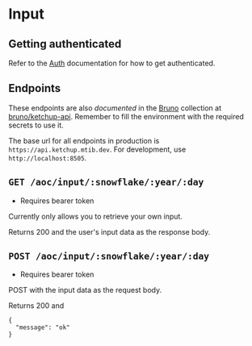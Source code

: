 # Input

## Getting authenticated

Refer to the [Auth](../Auth.md) documentation for how to get authenticated.

## Endpoints

These endpoints are also _documented_ in the [Bruno](https://www.usebruno.com/) collection
at [bruno/ketchup-api](../../bruno/ketchup-api). Remember to fill the environment with the required secrets to use it.

The base url for all endpoints in production is `https://api.ketchup.mtib.dev`. For development,
use `http://localhost:8505`.

## `GET /aoc/input/:snowflake/:year/:day`

- Requires bearer token

Currently only allows you to retrieve your own input.

Returns 200 and the user's input data as the response body.

## `POST /aoc/input/:snowflake/:year/:day`

- Requires bearer token

POST with the input data as the request body.

Returns 200 and

```json5
{
  "message": "ok"
}
```
